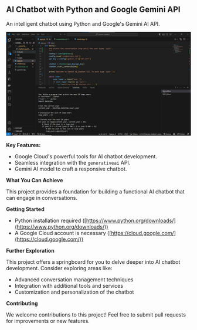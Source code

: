## AI Chatbot with Python and Google Gemini API

An intelligent chatbot using Python and Google's Gemini AI API.

![1711648337371](image/README/1711648337371.png)

**Key Features:**

* Google Cloud's powerful tools for AI chatbot development.
* Seamless integration with the `generativeai` API.
* Gemini AI model to craft a responsive chatbot.

**What You Can Achieve**

This project provides a foundation for building a functional AI chatbot that can engage in conversations.

**Getting Started**

* Python installation required ([https://www.python.org/downloads/](https://www.python.org/downloads/))
* A Google Cloud account is necessary ([https://cloud.google.com/](https://cloud.google.com/))

**Further Exploration**

This project offers a springboard for you to delve deeper into AI chatbot development. Consider exploring areas like:

* Advanced conversation management techniques
* Integration with additional tools and services
* Customization and personalization of the chatbot

**Contributing**

We welcome contributions to this project! Feel free to submit pull requests for improvements or new features.
